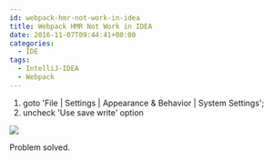 ```yaml
---
id: webpack-hmr-not-work-in-idea
title: Webpack HMR Not Work in IDEA
date: 2016-11-07T09:44:41+00:00
categories:
  - IDE
tags:
  - IntelliJ-IDEA
  - Webpack
---
```

  1. goto 'File | Settings | Appearance & Behavior | System Settings';
  2. uncheck 'Use save write' option

![](http://7xjbxm.com1.z0.glb.clouddn.com/hmr-idea-issue.jpg)

Problem solved.
